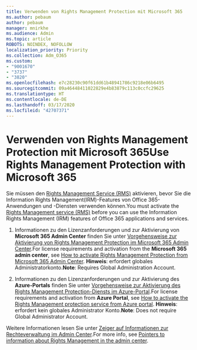 ```yaml
---
title: Verwenden von Rights Management Protection mit Microsoft 365
ms.author: pebaum
author: pebaum
manager: mnirkhe
ms.audience: Admin
ms.topic: article
ROBOTS: NOINDEX, NOFOLLOW
localization_priority: Priority
ms.collection: Adm_O365
ms.custom:
- "9001670"
- "3737"
- "3820"
ms.openlocfilehash: e7c28230c90f61dd61b48941786c9218e06b6495
ms.sourcegitcommit: 09a46448411022829e4b83879c113c0ccfc29625
ms.translationtype: HT
ms.contentlocale: de-DE
ms.lasthandoff: 03/17/2020
ms.locfileid: "42707371"
---
```

# <a name="use-rights-management-protection-with-microsoft-365"></a><span data-ttu-id="6ac25-102">Verwenden von Rights Management Protection mit Microsoft 365</span><span class="sxs-lookup"><span data-stu-id="6ac25-102">Use Rights Management Protection with Microsoft 365</span></span>

<span data-ttu-id="6ac25-103">Sie müssen den [Rights Management Service (RMS)](https://docs.microsoft.com/azure/information-protection/what-is-azure-rms) aktivieren, bevor Sie die Information Rights Management(IRM)-Features von Office 365-Anwendungen und -Diensten verwenden können.</span><span class="sxs-lookup"><span data-stu-id="6ac25-103">You must activate the [Rights Management service (RMS)](https://docs.microsoft.com/azure/information-protection/what-is-azure-rms) before you can use the Information Rights Management (IRM) features of Office 365 applications and services.</span></span>

1. <span data-ttu-id="6ac25-104">Informationen zu den Lizenzanforderungen und zur Aktivierung von **Microsoft 365 Admin Center** finden Sie unter [Vorgehensweise zur Aktivierung von Rights Management Protection im Microsoft 365 Admin Center](https://docs.microsoft.com/azure/information-protection/activate-office365).</span><span class="sxs-lookup"><span data-stu-id="6ac25-104">For license requirements and activation from the **Microsoft 365 admin center**, see [How to activate Rights Management Protection from Microsoft 365 Admin Center](https://docs.microsoft.com/azure/information-protection/activate-office365).</span></span> <span data-ttu-id="6ac25-105">**Hinweis**: erfordert globales Administratorkonto.</span><span class="sxs-lookup"><span data-stu-id="6ac25-105">**Note**: Requires Global Administration Account.</span></span>

2. <span data-ttu-id="6ac25-106">Informationen zu den Lizenzanforderungen und zur Aktivierung des **Azure-Portals** finden Sie unter [Vorgehensweise zur Aktivierung des Rights Management Protection-Diensts im Azure-Portal](https://docs.microsoft.com/azure/information-protection/activate-azure).</span><span class="sxs-lookup"><span data-stu-id="6ac25-106">For license requirements and activation from **Azure Portal**, see [How to activate the Rights Management protection service from Azure portal](https://docs.microsoft.com/azure/information-protection/activate-azure).</span></span> <span data-ttu-id="6ac25-107">**Hinweis**: erfordert kein globales Administrator Konto.</span><span class="sxs-lookup"><span data-stu-id="6ac25-107">**Note**: Does not require Global Administrator Account.</span></span>

<span data-ttu-id="6ac25-108">Weitere Informationen lesen Sie unter [Zeiger auf Informationen zur Rechteverwaltung im Admin Center](https://docs.microsoft.com/office365/enterprise/activate-rms-in-office-365).</span><span class="sxs-lookup"><span data-stu-id="6ac25-108">For more info, see [Pointers to information about Rights Management in the admin center](https://docs.microsoft.com/office365/enterprise/activate-rms-in-office-365).</span></span>
